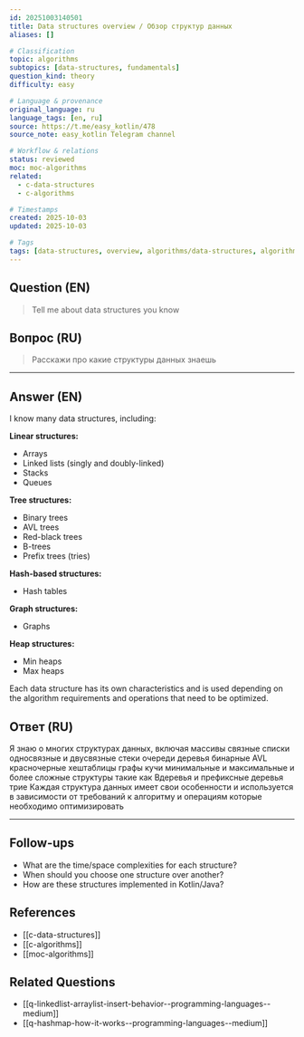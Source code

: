 ```yaml
---
id: 20251003140501
title: Data structures overview / Обзор структур данных
aliases: []

# Classification
topic: algorithms
subtopics: [data-structures, fundamentals]
question_kind: theory
difficulty: easy

# Language & provenance
original_language: ru
language_tags: [en, ru]
source: https://t.me/easy_kotlin/478
source_note: easy_kotlin Telegram channel

# Workflow & relations
status: reviewed
moc: moc-algorithms
related:
  - c-data-structures
  - c-algorithms

# Timestamps
created: 2025-10-03
updated: 2025-10-03

# Tags
tags: [data-structures, overview, algorithms/data-structures, algorithms/fundamentals, difficulty/easy, easy_kotlin, lang/ru]
---
```

## Question (EN)
> Tell me about data structures you know
## Вопрос (RU)
> Расскажи про какие структуры данных знаешь

---

## Answer (EN)

I know many data structures, including:

**Linear structures:**
- Arrays
- Linked lists (singly and doubly-linked)
- Stacks
- Queues

**Tree structures:**
- Binary trees
- AVL trees
- Red-black trees
- B-trees
- Prefix trees (tries)

**Hash-based structures:**
- Hash tables

**Graph structures:**
- Graphs

**Heap structures:**
- Min heaps
- Max heaps

Each data structure has its own characteristics and is used depending on the algorithm requirements and operations that need to be optimized.

## Ответ (RU)

Я знаю о многих структурах данных, включая массивы связные списки односвязные и двусвязные стеки очереди деревья бинарные AVL красночерные хештаблицы графы кучи минимальные и максимальные и более сложные структуры такие как Bдеревья и префиксные деревья трие Каждая структура данных имеет свои особенности и используется в зависимости от требований к алгоритму и операциям которые необходимо оптимизировать

---

## Follow-ups
- What are the time/space complexities for each structure?
- When should you choose one structure over another?
- How are these structures implemented in Kotlin/Java?

## References
- [[c-data-structures]]
- [[c-algorithms]]
- [[moc-algorithms]]

## Related Questions
- [[q-linkedlist-arraylist-insert-behavior--programming-languages--medium]]
- [[q-hashmap-how-it-works--programming-languages--medium]]
